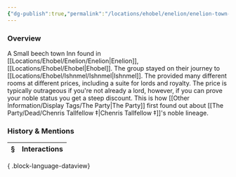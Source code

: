 ```yaml
---
{"dg-publish":true,"permalink":"/locations/ehobel/enelion/enelion-town-inn/","tags":["Discovered"],"updated":"2025-06-11T21:40:54.758+01:00"}
---
```


### Overview
A Small beech town Inn found in [[Locations/Ehobel/Enelion/Enelion\|Enelion]], [[Locations/Ehobel/Ehobel\|Ehobel]]. The group stayed on their journey to [[Locations/Ehobel/Ishnmel/Ishnmel\|Ishnmel]]. The provided many different rooms at different prices, including a suite for lords and royalty. The price is typically outrageous if you're not already a lord, however, if you can prove your noble status you get a steep discount. This is how [[Other Information/Display Tags/The Party\|The Party]] first found out about [[The Party/Dead/Chenris Tallfellow ‡\|Chenris Tallfellow ‡]]'s noble lineage. 

### History & Mentions
| § | Interactions |
| - | ------------ |

{ .block-language-dataview}